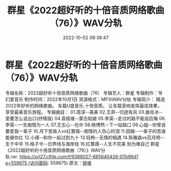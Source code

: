 ﻿---
title: 群星《2022超好听的十倍音质网络歌曲（76）》WAV分轨
date: 2022-10-02 08:38:47
categories: WAV车载音乐、镜像
tags: 华语中文
---
# 群星《2022超好听的十倍音质网络歌曲（76）》WAV分轨

专辑名称：2022超好听十倍音质网络歌曲（76）
专辑艺人：群星
专辑制作：爷们爱音乐
制作时间：2022年10月1日
资源格式：MP3\WAV分轨
专辑简介：
精选2022年好听的网络歌曲。
车载U盘音乐,十倍音质。
让车载音响发挥最佳效果，享受最美音乐旅程。
专辑曲目：
01.周深--美美
02.王菲--归途有风
03.曲肖冰--爱要怎么说出口(抒情版)
04.袁娅维--蒙古姑娘
05.李英--走过的路不能说后悔
06.李英--一生痴情为一人
07.王志心--也许
08.杨博然--下一站路口
09.心姐--你曾说要爱我一辈子
10.月下思故人vs红蔷薇--痴情的人伤心的泪
11.田娥--一辈子的苦谁能替你扛
12.小琢--和你一起过到九十
13.钰柃--无情的相遇
14.陈雅森vs范月明--生于中华
15.格子兮--日界线与海岸线
16.红蔷薇--人生不完美 别为难自己
群星《2022超好听的十倍音质网络歌曲（76）》WAV分轨.rar: https://url27.ctfile.com/f/9388027-685640426-07b96d?p=559675 (访问密码:
559675)
原文：[链接](https://blog.sina.com.cn/s/blog_1647c7e7601030zpo.html)